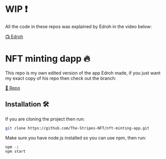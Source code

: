 # WIP ❗

All the code in these repos was explained by Edroh in the video below:

[📺 Edroh](https://www.youtube.com/watch?v=ynFNLBP2TPs)

# NFT minting dapp 🔥

This repo is my own edited version of the app Edroh made, if you just want my exact copy of his repo then check out the branch:

[🔗 Repo](https://github.com/maprob/nft-mint-site/tree/yt-copy)


## Installation 🛠️

If you are cloning the project then run:

```sh
git clone https://github.com/The-Stripes-NFT/nft-minting-app.git
```

Make sure you have node.js installed so you can use npm, then run:

```sh
npm -i
npm start
```

